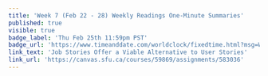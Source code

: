 ```yaml
---
title: 'Week 7 (Feb 22 - 28) Weekly Readings One-Minute Summaries'
published: true
visible: true
badge_label: 'Thu Feb 25th 11:59pm PST'
badge_url: 'https://www.timeanddate.com/worldclock/fixedtime.html?msg=Week+2+%28Sep+12+-+18%29+Weekly+Readings+One-Minute+Summaries+Due+Date&iso=20210225T2359&p1=256'
link_text: 'Job Stories Offer a Viable Alternative to User Stories'
link_url: 'https://canvas.sfu.ca/courses/59869/assignments/583036'
---
```

